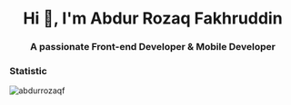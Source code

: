 <!--### Hi there 👋


**abdurrozaqf/abdurrozaqf** is a ✨ _special_ ✨ repository because its `README.md` (this file) appears on your GitHub profile.

Here are some ideas to get you started:

- 🔭 I’m currently working on ...
- 🌱 I’m currently learning ...
- 👯 I’m looking to collaborate on ...
- 🤔 I’m looking for help with ...
- 💬 Ask me about ...
- 📫 How to reach me: ...
- 😄 Pronouns: ...
- ⚡ Fun fact: ...
-->

<h1 align="center">Hi 👋, I'm Abdur Rozaq Fakhruddin</h1>
<h3 align="center">A passionate Front-end Developer & Mobile Developer</h3>

<h3 align="left">Statistic</h3>

<p><img align="left" src="https://github-readme-stats.vercel.app/api/top-langs?username=abdurrozaqf&show_icons=true&locale=en&layout=compact" alt="abdurrozaqf" /></p>
